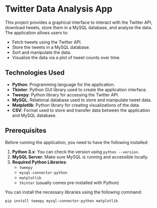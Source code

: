 # Twitter Data Analysis App

This project provides a graphical interface to interact with the Twitter API, download tweets, store them in a MySQL database, and analyze the data. The application allows users to:
- Fetch tweets using the Twitter API.
- Store the tweets in a MySQL database.
- Sort and manipulate the data.
- Visualize the data via a plot of tweet counts over time.

## Technologies Used

- **Python**: Programming language for the application.
- **Tkinter**: Python GUI library used to create the application interface.
- **Tweepy**: Python library for accessing the Twitter API.
- **MySQL**: Relational database used to store and manipulate tweet data.
- **Matplotlib**: Python library for creating visualizations of the data.
- **CSV**: Format used to store and transfer data between the application and MySQL database.

## Prerequisites

Before running the application, you need to have the following installed:

1. **Python 3.x**: You can check the version using `python --version`.
2. **MySQL Server**: Make sure MySQL is running and accessible locally.
3. **Required Python Libraries**:
   - `tweepy`
   - `mysql-connector-python`
   - `matplotlib`
   - `tkinter` (usually comes pre-installed with Python)

You can install the necessary libraries using the following command:

```bash
pip install tweepy mysql-connector-python matplotlib
